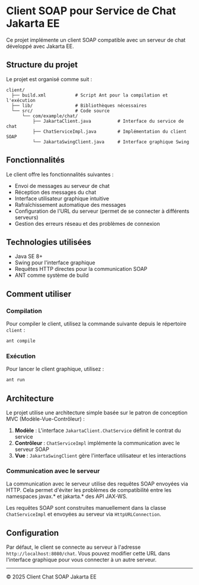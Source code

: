 # Client SOAP pour Service de Chat Jakarta EE

Ce projet implémente un client SOAP compatible avec un serveur de chat développé avec Jakarta EE.

## Structure du projet

Le projet est organisé comme suit :

```
client/
  ├── build.xml           # Script Ant pour la compilation et l'exécution
  ├── lib/                # Bibliothèques nécessaires
  └── src/                # Code source
      └── com/example/chat/
          ├── JakartaClient.java          # Interface du service de chat
          ├── ChatServiceImpl.java        # Implémentation du client SOAP
          └── JakartaSwingClient.java     # Interface graphique Swing
```

## Fonctionnalités

Le client offre les fonctionnalités suivantes :

- Envoi de messages au serveur de chat
- Réception des messages du chat
- Interface utilisateur graphique intuitive
- Rafraîchissement automatique des messages
- Configuration de l'URL du serveur (permet de se connecter à différents serveurs)
- Gestion des erreurs réseau et des problèmes de connexion

## Technologies utilisées

- Java SE 8+
- Swing pour l'interface graphique
- Requêtes HTTP directes pour la communication SOAP
- ANT comme système de build

## Comment utiliser

### Compilation

Pour compiler le client, utilisez la commande suivante depuis le répertoire `client` :

```bash
ant compile
```

### Exécution

Pour lancer le client graphique, utilisez :

```bash
ant run
```

## Architecture

Le projet utilise une architecture simple basée sur le patron de conception MVC (Modèle-Vue-Contrôleur) :

1. **Modèle** : L'interface `JakartaClient.ChatService` définit le contrat du service
2. **Contrôleur** : `ChatServiceImpl` implémente la communication avec le serveur SOAP
3. **Vue** : `JakartaSwingClient` gère l'interface utilisateur et les interactions

### Communication avec le serveur

La communication avec le serveur utilise des requêtes SOAP envoyées via HTTP. Cela permet d'éviter les problèmes de compatibilité entre les namespaces javax.* et jakarta.* des API JAX-WS.

Les requêtes SOAP sont construites manuellement dans la classe `ChatServiceImpl` et envoyées au serveur via `HttpURLConnection`.

## Configuration

Par défaut, le client se connecte au serveur à l'adresse `http://localhost:8080/chat`. Vous pouvez modifier cette URL dans l'interface graphique pour vous connecter à un autre serveur.

---

© 2025 Client Chat SOAP Jakarta EE
